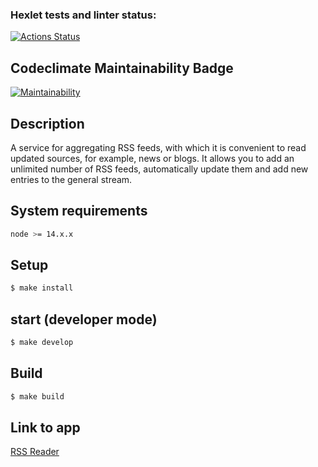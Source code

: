 ### Hexlet tests and linter status:
[![Actions Status](https://github.com/Flynnrcore/frontend-project-11/workflows/hexlet-check/badge.svg)](https://github.com/Flynnrcore/frontend-project-11/actions)

## Codeclimate Maintainability Badge
[![Maintainability](https://api.codeclimate.com/v1/badges/c08f87f85db8aa10208b/maintainability)](https://codeclimate.com/github/Flynnrcore/frontend-project-11/maintainability)

## Description

A service for aggregating RSS feeds, with which it is convenient to read updated sources, for example, news or blogs. It allows you to add an unlimited number of RSS feeds, automatically update them and add new entries to the general stream.

## System requirements

```sh
node >= 14.x.x
```

## Setup

```sh
$ make install
```

## start (developer mode)

```sh
$ make develop
```

## Build

```sh
$ make build
```

## Link to app
[RSS Reader](https://frontend-project-11-six-kappa.vercel.app/)